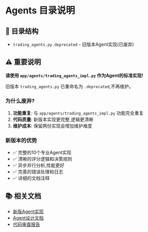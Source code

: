 # Agents 目录说明

## 📁 目录结构

- `trading_agents.py.deprecated` - 旧版本Agent实现(已废弃)

## ⚠️ 重要说明

**请使用 `app/agents/trading_agents_impl.py` 作为Agent的标准实现!**

旧版本 `trading_agents.py` 已重命名为 `.deprecated`,不再维护。

### 为什么废弃?

1. **功能重复**: 与 `app/agents/trading_agents_impl.py` 功能完全重复
2. **代码质量**: 新版本实现更完整,逻辑更清晰
3. **维护成本**: 保留两份实现会增加维护难度

### 新版本的优势

- ✅ 完整的10个专业Agent实现
- ✅ 清晰的评分逻辑和决策规则
- ✅ 异步并行分析,性能更好
- ✅ 完善的错误处理和日志
- ✅ 详细的文档注释

## 📚 相关文档

- [新版Agent实现](../app/agents/trading_agents_impl.py)
- [Agent设计文档](../docs/AGENT_DESIGN.md)
- [代码审查报告](../docs/CODE_REVIEW_REPORT.md)
